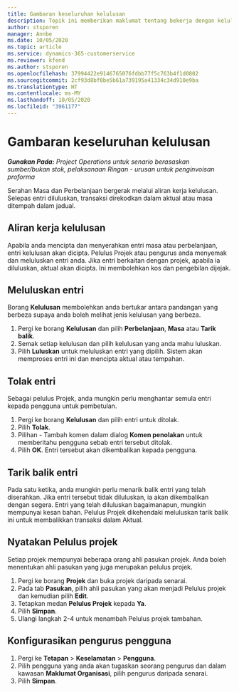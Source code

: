 ```yaml
---
title: Gambaran keseluruhan kelulusan
description: Topik ini memberikan maklumat tentang bekerja dengan kelulusan dalam Project Operations.
author: stsporen
manager: Annbe
ms.date: 10/05/2020
ms.topic: article
ms.service: dynamics-365-customerservice
ms.reviewer: kfend
ms.author: stsporen
ms.openlocfilehash: 37994422e9146765076fdbb77f5c763b4f1d0802
ms.sourcegitcommit: 2cf93d8bf0be5b61a739195a41334c34d910e9ba
ms.translationtype: HT
ms.contentlocale: ms-MY
ms.lasthandoff: 10/05/2020
ms.locfileid: "3961177"
---
```

# <a name="approvals-overview"></a>Gambaran keseluruhan kelulusan

_**Gunakan Pada:** Project Operations untuk senario berasaskan sumber/bukan stok, pelaksanaan Ringan - urusan untuk penginvoisan proforma_

Serahan Masa dan Perbelanjaan bergerak melalui aliran kerja kelulusan. Selepas entri diluluskan, transaksi direkodkan dalam aktual atau masa ditempah dalam jadual.

## <a name="approvals-workflow"></a>Aliran kerja kelulusan
Apabila anda mencipta dan menyerahkan entri masa atau perbelanjaan, entri kelulusan akan dicipta. Pelulus Projek atau pengurus anda menyemak dan meluluskan entri anda. Jika entri berkaitan dengan projek, apabila ia diluluskan, aktual akan dicipta. Ini membolehkan kos dan pengebilan dijejak. 

## <a name="approve-an-entry"></a>Meluluskan entri
Borang **Kelulusan** membolehkan anda bertukar antara pandangan yang berbeza supaya anda boleh melihat jenis kelulusan yang berbeza.
  
1. Pergi ke borang **Kelulusan** dan pilih **Perbelanjaan**, **Masa** atau **Tarik balik**.
2. Semak setiap kelulusan dan pilih kelulusan yang anda mahu luluskan.
3. Pilih **Luluskan** untuk meluluskan entri yang dipilih.
Sistem akan memproses entri ini dan mencipta aktual atau tempahan.

## <a name="reject-an-entry"></a>Tolak entri
Sebagai pelulus Projek, anda mungkin perlu menghantar semula entri kepada pengguna untuk pembetulan.
  
1. Pergi ke borang **Kelulusan** dan pilih entri untuk ditolak. 
2. Pilih **Tolak**.
3. Pilihan - Tambah komen dalam dialog **Komen penolakan** untuk memberitahu pengguna sebab entri tersebut ditolak.
4. Pilih **OK**. Entri tersebut akan dikembalikan kepada pengguna.
  
## <a name="recall-entries"></a>Tarik balik entri
Pada satu ketika, anda mungkin perlu menarik balik entri yang telah diserahkan. Jika entri tersebut tidak diluluskan, ia akan dikembalikan dengan segera. Entri yang telah diluluskan bagaimanapun, mungkin mempunyai kesan bahan. Pelulus Projek dikehendaki meluluskan tarik balik ini untuk membalikkan transaksi dalam Aktual.

## <a name="specify-project-approvers"></a>Nyatakan Pelulus projek
Setiap projek mempunyai beberapa orang ahli pasukan projek. Anda boleh menentukan ahli pasukan yang juga merupakan pelulus projek.

1. Pergi ke borang **Projek** dan buka projek daripada senarai.
2. Pada tab **Pasukan**, pilih ahli pasukan yang akan menjadi Pelulus projek dan kemudian pilih **Edit**.
3. Tetapkan medan **Pelulus Projek** kepada **Ya**.
4. Pilih **Simpan**.
5. Ulangi langkah 2-4 untuk menambah Pelulus projek tambahan.

## <a name="configure-the-users-manager"></a>Konfigurasikan pengurus pengguna

1. Pergi ke **Tetapan** > **Keselamatan** > **Pengguna**.
2. Pilih pengguna yang anda akan tugaskan seorang pengurus dan dalam kawasan **Maklumat Organisasi**, pilih pengurus daripada senarai. 
3. Pilih **Simpan**.


